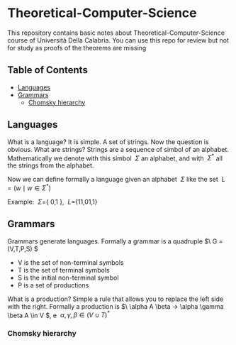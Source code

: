 # Theoretical-Computer-Science
This repository contains basic notes about Theoretical-Computer-Science course of Università Della Calabria. You can use this repo for review but not for study as proofs of the theorems are missing
## Table of Contents
- [Languages](#languages)
- [Grammars](#grammars)
  + [Chomsky hierarchy](#chomsky-hierarchy)
## Languages
What is a language? It is simple. A set of strings. Now the question is obvious. What are strings? Strings are a sequence of simbol of an alphabet. Mathematically we denote with this simbol $\ \Sigma$ an alphabet, and with $\ \Sigma^*$ all the strings from the alphabet. </br>

Now we can define formally a language given an alphabet $\ \Sigma$ like the set $\ L= ( w \mid  w \in  \Sigma ^* )$ </br>

Example: $\ \Sigma =${ 0,1 }, $\ L=${11,01,1}

## Grammars
Grammars generate languages. Formally a grammar is a quadruple $\ G = (V,T,P,S) $
- V is the set of non-terminal symbols
- T is the set of terminal symbols
- S is the initial non-terminal symbol
- P is a set of productions

What is a production? Simple a rule that allows you to replace the left side with the right. 
Formally a production is $\ \alpha A \beta -> \alpha \gamma \beta A \in V $, e $\ \alpha, \gamma ,\beta \in (V \cup T )^*$

### Chomsky hierarchy
